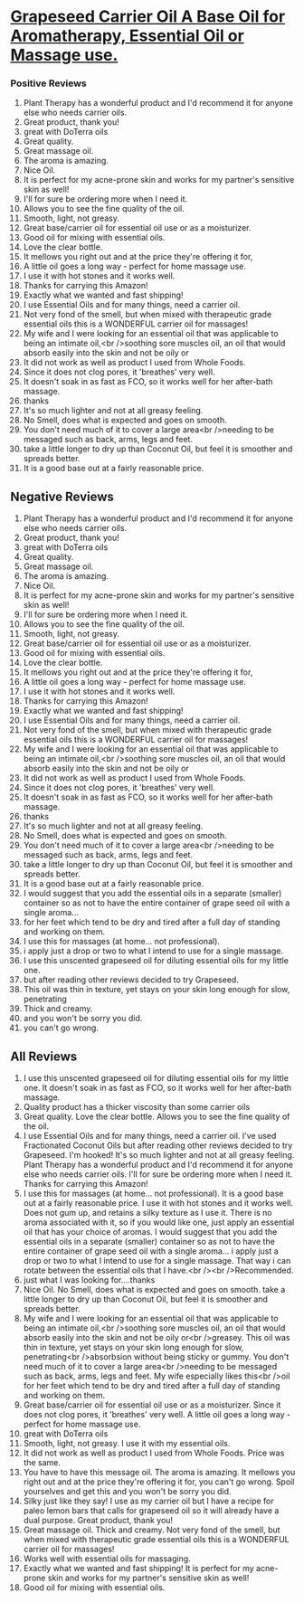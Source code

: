 # [Grapeseed Carrier Oil A Base Oil for Aromatherapy, Essential Oil or Massage use.](https://products.checkmycream.com/products/Grapeseed-Carrier-Oil-A-Base-Oil-for-Aromatherapy-Essential-Oil-or-Massage-use..html)

### Positive Reviews

<ol>
      <li>Plant Therapy has a wonderful product and I&#x27;d recommend it for anyone else who needs carrier oils.</li>
      <li>Great product, thank you!</li>
      <li>great with DoTerra oils</li>
      <li>Great quality.</li>
      <li>Great massage oil.  </li>
      <li>The aroma is amazing.</li>
      <li>Nice Oil.  </li>
      <li>It is perfect for my acne-prone skin and works for my partner&#x27;s sensitive skin as well!</li>
      <li>I&#x27;ll for sure be ordering more when I need it.</li>
      <li>Allows you to see the fine quality of the oil.</li>
      <li>Smooth, light, not greasy.</li>
      <li>Great base/carrier oil for essential oil use or as a moisturizer.  </li>
      <li>Good oil for mixing with essential oils.</li>
      <li>Love the clear bottle.</li>
      <li>It mellows you right out and at the price they&#x27;re offering it for,</li>
      <li>A little oil goes a long way - perfect for home massage use.</li>
      <li>I use it with hot stones and it works well.  </li>
      <li>Thanks for carrying this Amazon!</li>
      <li>Exactly what we wanted and fast shipping!</li>
      <li>I use Essential Oils and for many things, need a carrier oil.</li>
      <li>Not very fond of the smell, but when mixed with therapeutic grade essential oils this is a WONDERFUL carrier oil for massages!</li>
      <li>My wife and I were looking for an essential oil that was applicable to being an intimate oil,&lt;br /&gt;soothing sore muscles oil, an oil that would absorb easily into the skin and not be oily or</li>
      <li>It did not work as well as product I used from Whole Foods.</li>
      <li>Since it does not clog pores, it &#x27;breathes&#x27; very well.  </li>
      <li>It doesn&#x27;t soak in as fast as FCO, so it works well for her after-bath massage.</li>
      <li>thanks</li>
      <li>It&#x27;s so much lighter and not at all greasy feeling.</li>
      <li>No Smell, does what is expected and goes on smooth.  </li>
      <li>You don&#x27;t need much of it to cover a large area&lt;br /&gt;needing to be messaged such as back, arms, legs and feet.</li>
      <li>take a little longer to dry up than Coconut Oil, but feel it is smoother and spreads better.</li>
      <li>It is a good base out at a fairly reasonable price.  </li>
</ol>


<h2>Negative Reviews</h2>
<ol>
<li> Plant Therapy has a wonderful product and I&#x27;d recommend it for anyone else who needs carrier oils.</li>
<li> Great product, thank you!</li>
<li> great with DoTerra oils</li>
<li> Great quality.</li>
<li> Great massage oil.  </li>
<li> The aroma is amazing.</li>
<li> Nice Oil.  </li>
<li> It is perfect for my acne-prone skin and works for my partner&#x27;s sensitive skin as well!</li>
<li> I&#x27;ll for sure be ordering more when I need it.</li>
<li> Allows you to see the fine quality of the oil.</li>
<li> Smooth, light, not greasy.</li>
<li> Great base/carrier oil for essential oil use or as a moisturizer.  </li>
<li> Good oil for mixing with essential oils.</li>
<li> Love the clear bottle.</li>
<li> It mellows you right out and at the price they&#x27;re offering it for,</li>
<li> A little oil goes a long way - perfect for home massage use.</li>
<li> I use it with hot stones and it works well.  </li>
<li> Thanks for carrying this Amazon!</li>
<li> Exactly what we wanted and fast shipping!</li>
<li> I use Essential Oils and for many things, need a carrier oil.</li>
<li> Not very fond of the smell, but when mixed with therapeutic grade essential oils this is a WONDERFUL carrier oil for massages!</li>
<li> My wife and I were looking for an essential oil that was applicable to being an intimate oil,&lt;br /&gt;soothing sore muscles oil, an oil that would absorb easily into the skin and not be oily or</li>
<li> It did not work as well as product I used from Whole Foods.</li>
<li> Since it does not clog pores, it &#x27;breathes&#x27; very well.  </li>
<li> It doesn&#x27;t soak in as fast as FCO, so it works well for her after-bath massage.</li>
<li> thanks</li>
<li> It&#x27;s so much lighter and not at all greasy feeling.</li>
<li> No Smell, does what is expected and goes on smooth.  </li>
<li> You don&#x27;t need much of it to cover a large area&lt;br /&gt;needing to be messaged such as back, arms, legs and feet.</li>
<li> take a little longer to dry up than Coconut Oil, but feel it is smoother and spreads better.</li>
<li> It is a good base out at a fairly reasonable price.  </li>
<li> I would suggest that you add the essential oils in a separate (smaller) container so as not to have the entire container of grape seed oil with a single aroma...</li>
<li> for her feet which tend to be dry and tired after a full day of standing and working on them.</li>
<li> I use this for massages (at home... not professional).  </li>
<li> i apply just a drop or two to what I intend to use for a single massage.  </li>
<li> I use this unscented grapeseed oil for diluting essential oils for my little one.</li>
<li> but after reading other reviews decided to try Grapeseed.</li>
<li> This oil was thin in texture, yet stays on your skin long enough for slow, penetrating</li>
<li> Thick and creamy.  </li>
<li> and you won&#x27;t be sorry you did.</li>
<li> you can&#x27;t go wrong.</li>
</ol>

<h2>All Reviews</h2>

<ol>
    <li> I use this unscented grapeseed oil for diluting essential oils for my little one. It doesn&#x27;t soak in as fast as FCO, so it works well for her after-bath massage.</li>
    <li> Quality product has a thicker viscosity than some carrier oils</li>
    <li> Great quality. Love the clear bottle. Allows you to see the fine quality of the oil.</li>
    <li> I use Essential Oils and for many things, need a carrier oil. I&#x27;ve used Fractionated Coconut Oils but after reading other reviews decided to try Grapeseed. I&#x27;m hooked! It&#x27;s so much lighter and not at all greasy feeling. Plant Therapy has a wonderful product and I&#x27;d recommend it for anyone else who needs carrier oils. I&#x27;ll for sure be ordering more when I need it. Thanks for carrying this Amazon!</li>
    <li> I use this for massages (at home... not professional).  It is a good base out at a fairly reasonable price.  I use it with hot stones and it works well.  Does not gum up, and retains a silky texture as I use it.  There is no aroma associated with it, so if you would like one, just apply an essential oil that has your choice of aromas.  I would suggest that you add the essential oils in a separate (smaller) container so as not to have the entire container of grape seed oil with a single aroma... i apply just a drop or two to what I intend to use for a single massage.  That way i can rotate between the essential oils that I have.&lt;br /&gt;&lt;br /&gt;Recommended.</li>
    <li> just what I was looking for....thanks</li>
    <li> Nice Oil.  No Smell, does what is expected and goes on smooth.  take a little longer to dry up than Coconut Oil, but feel it is smoother and spreads better.</li>
    <li> My wife and I were looking for an essential oil that was applicable to being an intimate oil,&lt;br /&gt;soothing sore muscles oil, an oil that would absorb easily into the skin and not be oily or&lt;br /&gt;greasey. This oil was thin in texture, yet stays on your skin long enough for slow, penetrating&lt;br /&gt;absorbsion without being sticky or gummy. You don&#x27;t need much of it to cover a large area&lt;br /&gt;needing to be messaged such as back, arms, legs and feet. My wife especially likes this&lt;br /&gt;oil for her feet which tend to be dry and tired after a full day of standing and working on them.</li>
    <li> Great base/carrier oil for essential oil use or as a moisturizer.  Since it does not clog pores, it &#x27;breathes&#x27; very well.  A little oil goes a long way - perfect for home massage use.</li>
    <li> great with DoTerra oils</li>
    <li> Smooth, light, not greasy. I use it with my essential oils.</li>
    <li> It did not work as well as product I used from Whole Foods. Price was the same.</li>
    <li> You have to have this message oil. The aroma is amazing. It mellows you right out and at the price they&#x27;re offering it for, you can&#x27;t go wrong. Spoil yourselves and get this and you won&#x27;t be sorry you did.</li>
    <li> Silky just like they say!  I use as my carrier oil but I have a recipe for paleo lemon bars that calls for grapeseed oil so it will already have a dual purpose.  Great product, thank you!</li>
    <li> Great massage oil.  Thick and creamy.  Not very fond of the smell, but when mixed with therapeutic grade essential oils this is a WONDERFUL carrier oil for massages!</li>
    <li> Works well with essential oils for massaging.</li>
    <li> Exactly what we wanted and fast shipping! It is perfect for my acne-prone skin and works for my partner&#x27;s sensitive skin as well!</li>
    <li> Good oil for mixing with essential oils.</li>
</ol>




